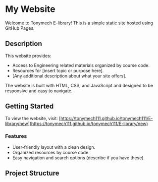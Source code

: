 # My Website

Welcome to Tonymech E-library! This is a simple static site hosted using GitHub Pages.

## Description

This website provides:
- Access to Engineering related materials organized by course code.
- Resources for [insert topic or purpose here].
- [Any additional description about what your site offers].

The website is built with HTML, CSS, and JavaScript and designed to be responsive and easy to navigate.

## Getting Started

To view the website, visit: [https://tonymech111.github.io/tonymech111/E-library/new](https://tonymech111.github.io/tonymech111/E-library/new)

### Features
- User-friendly layout with a clean design.
- Organized resources by course code.
- Easy navigation and search options (describe if you have these).

## Project Structure

